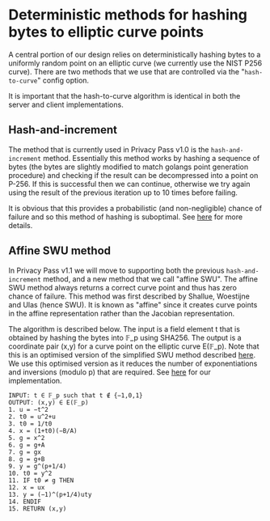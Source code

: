 # Deterministic methods for hashing bytes to elliptic curve points

A central portion of our design relies on deterministically hashing bytes to a
uniformly random point on an elliptic curve (we currently use the NIST P256
curve). There are two methods that we use that are controlled via the
"`hash-to-curve`" config option.

It is important that the hash-to-curve algorithm is identical in both the server
and client implementations.

## Hash-and-increment

The method that is currently used in Privacy Pass v1.0 is the
`hash-and-increment` method. Essentially this method works by hashing a
sequence of bytes (the bytes are slightly modified to match golangs point
generation procedure) and checking if the result can be decompressed into a
point on P-256. If this is successful then we can continue, otherwise we try
again using the result of the previous iteration up to 10 times before failing.

It is obvious that this provides a probabilistic (and non-negligible) chance of
failure and so this method of hashing is suboptimal. See
[here](https://github.com/privacypass/challenge-bypass-extension/blob/alxdavids/h2c/addon/scripts/crypto.js#L156-L195)
for more details.

## Affine SWU method

In Privacy Pass v1.1 we will move to supporting both the previous
`hash-and-increment` method, and a new method that we call "affine SWU". The
affine SWU method always returns a correct curve point and thus has zero chance 
of failure. This method was first described by Shallue, Woestijne and Ulas
(hence SWU). It is known as "affine" since it creates curve points in the affine
representation rather than the Jacobian representation.

The algorithm is described below. The input is a field element t that is
obtained by hashing the bytes into 𝔽_p using SHA256. The output is a coordinate
pair (x,y) for a curve point on the elliptic curve E(𝔽_p). Note that this is an
optimised version of the simplified SWU method described
[here](https://datatracker.ietf.org/doc/draft-irtf-cfrg-hash-to-curve/). We use
this optimised version as it reduces the number of exponentiations and
inversions (modulo p) that are required. See
[here](https://github.com/privacypass/challenge-bypass-extension/blob/alxdavids/h2c/addon/scripts/h2c.js#L96-L125)
for our implementation.

```
INPUT: t ∈ 𝔽_p such that t ∉ {−1,0,1}
OUTPUT: (x,y) ∈ E(𝔽_p)
1. u = −t^2
2. t0 = u^2+u
3. t0 = 1/t0
4. x = (1+t0)(−B/A)
5. g = x^2
6. g = g+A
7. g = gx
8. g = g+B
9. y = g^(p+1/4)
10. t0 = y^2
11. IF t0 ≠ g THEN 
12. x = ux
13. y = (−1)^(p+1/4)uty
14. ENDIF 
15. RETURN (x,y)
```